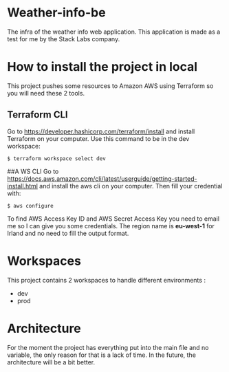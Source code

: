 # Weather-info-be
The infra of the weather info web application. This application is made as a test for me by the Stack Labs company.

# How to install the project in local
This project pushes some resources to Amazon AWS using Terraform so you will need these 2 tools.

## Terraform CLI
Go to https://developer.hashicorp.com/terraform/install and install Terraform on your computer.
Use this command to be in the dev workspace:
```console
$ terraform workspace select dev
```

##A WS CLI
Go to https://docs.aws.amazon.com/cli/latest/userguide/getting-started-install.html and install the aws cli on your computer.
Then fill your credential with:
```console
$ aws configure
```
To find AWS Access Key ID and AWS Secret Access Key you need to email me so I can give you some credentials.
The region name is **eu-west-1** for Irland and no need to fill the output format.

# Workspaces
This project contains 2 workspaces to handle different environments :
- dev
- prod

# Architecture
For the moment the project has everything put into the main file and no variable, the only reason for that is a lack of time. In the future, the architecture will be a bit better.
